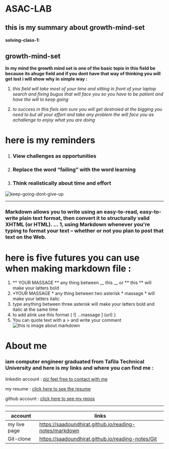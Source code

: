 # ASAC-LAB

## this is my summary about growth-mind-set
 #### solving-class-1:
 ## growth-mind-set
 **In my mind the growth mind set is one of the basic topix in this field be because its ahuge field and if you dont have that way of thinking you will get lost i will show why in simple way :**

 1. *this field will take most of your time and sitting in front of your laptop search and fixing bugus that will face you so you have to be patient and have the will to keep going*

 2. *to success in this fiels iam sure you will get destroied at the bigging you need to but all your effort and take any problem the will face you as achallenge to enjoy what you are doing*

 # __here is my reminders__

 1. ### View challenges as opportunities
 2. ### Replace the word “failing” with the word learning
 3. ### Think realistically about time and effort
 
  ![~~keep-going-dont-give-up~~](https://i.pinimg.com/originals/96/b1/fb/96b1fb8d26333478c798cc82708f1fd7.jpg)

 ________________________________________________________________________________________________________________________________________________________________________________
 
 
 ### Markdown allows you to write using an easy-to-read, easy-to-write plain text format, then convert it to structurally valid XHTML (or HTML). ... 1, using Markdown whenever you're typing to format your text – whether or not you plan to post that text on the Web.

# here is five futures you can use when making markdown file :

1. ** YOUR MASSAGE ** any thing between __ this __ or ** this ** will make your latters bold 
2. *YOUR MASSAGE * any thing between  two asterisk  * massage * will make your latters italic 
3. type anything between three asterisk will make your latters bold and italic at the same time 
4. to add alink use this format { ![  ...massage  ] (url) }
5. You can quote text with a > and write your comment 
![this is image about markdown ](https://vivaldi.com/wp-content/uploads/Markdown-cheat-sheet-grey-01-01.png)
 




# About me 
### iam computer engineer graduated from Tafila Technical University and here is my links and where you can find me : 

linkedin account : [plz feel free to contact with me](https://www.linkedin.com/in/saadoun-dhirat-9b4086194/)

my resume : [click here to see the resume ](https://drive.google.com/file/d/12YPcFH8WgOvNF7G0rbyeNsmQdVyEnRuR/view?usp=sharing)

github account :  [click here to see my repos ](https://github.com/saadoundhirat)
_________________________________________________________________________________________________________

account | links
------------ | -------------
my live page  | https://saadoundhirat.github.io/reading-notes/markdown
Git-clone | https://saadoundhirat.github.io/reading-notes/Git

